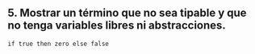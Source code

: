 ## 5. Mostrar un término que no sea tipable y que no tenga variables libres ni abstracciones.

    if true then zero else false
